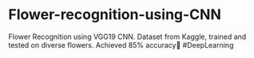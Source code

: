 # Flower-recognition-using-CNN
Flower Recognition using VGG19 CNN. Dataset from Kaggle, trained and tested on diverse flowers. Achieved 85% accuracy🌸 #DeepLearning
